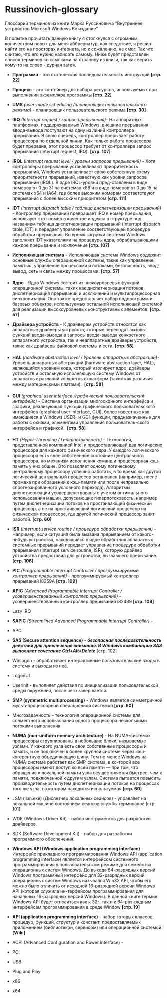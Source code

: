 # Russinovich-glossary
Глоссарий терминов из книги Марка Руссиновича "Внутреннее устройство Microsoft Windows 6е издание"

В попытке прочитать данную книгу я столкнулся с огромным количеством новых для меня аббревиатур, как следствие, я решил найти его на просторах интернета, но к сожалению, не смог. Так что считаю, что его нужно написать самому. Ниже будет представлен список терминов со ссылками на страницу из книги, так как верить кому-то на слово - дурная затея.

- **Программа** - это статическая последовательность инструкций **[стр. 22]**
- **Процесс** - это контейнер для набора ресурсов, используемых при выполнении экземпляра программы **[стр. 22]**
- **UMS** *(user-mode scheduling /планировщик пользовательского режима)* - планировщик пользовательского режима **[стр. 30]**
- **IRQ** *(Interrupt request / запрос прерывания)*- На аппаратных платформах, поддерживаемых Windows, внешние прерывания ввода-вывода поступают на одну из линий контроллера прерываний. В свою очередь, контроллер прерывает работу процессора по отдельной линии. Как только работа процессора будет прервана, этот процессор требует от контроллера запрос прерывания (Interrupt request, IRQ). **[стр. 107]**
- **IRQL** *(Interrupt request level / уровни запросов прерываний)* -  Хотя контроллеры прерываний устанавливают приоритетность прерываний, Windows устанавливает свою собственную схему приоритетности прерываний, известную как уровни запросов прерываний (IRQL). В ядре IRQL-уровни пред-ставлены в виде номеров от 0 до 31 на системах x86 и в виде номеров от 0 до 15 на системах x64 и IA64, где более высоким номерам соответствуют прерывания с более высоким приоритетом **[стр. 111]**
- **IDT** *(Interrupt dispatch table / таблица диспетчеризации прерываний)* - Контроллер прерываний превращает IRQ в номер прерывания, использует этот номер в качестве индекса в структуре под названием таблица диспетчеризации прерываний (Interrupt dispatch table, IDT) и передает управление соответствующей процедуре обработки прерывания. Во время загрузки системы Windows заполняет IDT указателями на процедуры ядра, обрабатывающими каждое прерывание и исключение **[стр. 107]**
- **Исполняющая система** - Исполняющая система Windows содержит основные службы операционной системы, такие как управление памятью, управление процессами и потоками, безопасность, ввод-вывод, сеть и связь между процессами. **[стр. 57]**
- **Ядро** - Ядро Windows состоит из низкоуровневых функций операционной системы, таких как диспетчеризация потоков, диспетчеризация прерываний и исключений и мультипроцессорная синхронизация. Оно также предоставляет набор подпрограмм и базовых объектов, используемых остальной исполняющей системой для реализации высокоуровневых конструктивных элементов. **[стр. 57]** 
- **Драйвера устройств** - К драйверам устройств относятся как аппаратные драйверы устройств, которые переводят вызовы функций ввода-вывода в запросы ввода-вывода конкретного аппаратного устройства, так и неаппаратные драйверы устройств, такие как драйверы файловой системы и сети. **[стр. 58]**
- **HAL** *(hardware abstraction level / Уровень аппаратных абстракций)*- Уровень аппаратных абстракций (hardware abstraction layer, HAL), являющийся уровнем кода, который изолирует ядро, драйверы устройств и остальную исполняющую систему Windows от аппаратных различий конкретных платформ (таких как различия между материнскими платами).  **[стр. 58]**
- **GUI** *(graphical user interface /графический пользовательский интерфейс)* - Система организации многооконного интерфейса и графики, реализующая функции графического пользовательского интерфейса (graphical user interface, GUI), более известные как имеющиеся в Windows USER- и GDI-функции, предназначенные для работы с окнами, элементами управления пользователь-ского интерфейса и графикой.  **[стр. 58]**
- **HT** *(Hyper-Threading / Гиперпотоковость)* - Технология, представленной компанией Intel и предоставляющей два логических процессора для каждого физического ядра. У каждого логического процессора есть свое собственное состояние центрального процессора, но механизм исполнения команд и процессорная кэш-память у них общие. Это позволяет одному логическому центральному процессору успешно работать, в то время как другой логический центральный процессор остановлен (например, после промаха при обращении к кэш-памяти или после неправильно спрогнозированного условного перехода). Алгоритмы диспетчеризации усовершенствованы с учетом оптимального использования машин, допускающих гиперпотоковость, например путем диспетчеризации потоков на простаивающий физический процессор, а не на простаивающий логический процессор на физическом процессоре, где другой логический процессор занят работой. **[стр. 60]**
- **ISR** *(Interrupt service routine / процедура обработки прерывания)* - Например, если ситуация была вызвана прерыванием от какого-нибудь устройства, находящийся в ядре обработчик аппаратных системных прерываний передает управление процедуре обработки прерывания (Interrupt service routine, ISR), которую драйвер устройства предоставил для устройства, вызвавшего прерывание. **[стр. 106]**
- **PIC** *(Programmable Interrupt Controller / прогруммируемый контроллер прерываний)* - прогруммируемый контроллер прерываний i8259A **[стр. 109]**
- **APIC** *(Advanced Programmable Interrupt Controller /усовершенствованный контроллер прерываний)* - усовершенствованный контроллер прерываний i82489 **[стр. 109]**
- Lazy IRQ

- **SAPIC** *(Streamlined Advanced Programmable Interrupt Controller)* - 
- APC

- **SAS (Secure attention sequence)** - ***безопасная последовательность действий для привлечения внимания. В Windows комбинацию SAS выполняет сочетание Ctrl+Alt+Delete*** [стр. 102]
- Winlogon - обрабатывает интерактивные пользовательские входы в систему и выходы из неё.
- LogonUI
- Userinit - выполняет действия по инициализации пользовательской среды окружения, после чего завершается.
- **SMP (symmetric multiprocessing)** - Windows является симметричной мультипроцессорной операционной системой **[стр. 60]**
- Многозадачность - технология операционной системы для совместного использования одного процессора несколькими потоками выполнения

- **NUMA (non-uniform memory architecture)** - На NUMA-системах процессоры сгруппированы в небольшие блоки, называемые узлами. У каждого узла есть свои собственные процессоры и память, и он подключен к более крупной системе через кэш-когерентную объединяющую шину. Тем не менее Windows на NUMA-системе работает как SMP-система, в ко-торой все процессоры имеют доступ ко всей памяти — при том, что обращение к локальной памяти узла осуществляется быстрее, чем к памяти, подключенной к другим узлам. Система пытается повысить производительность путем диспетчеризации потоков на процессах того же узла, на котором находится используемая **[стр. 60]**
- LSM (lsm.exe) (Диспетчер локальных сеансов) - управляет на  локальной машине состоянием сеансов службы терминалов [стр. 101]
- WDK (Windows Driver Kit) - набор инструментов для разработки драйверов.
- SDK (Software Development Kit) - набор для разработки программного обеспечения.
- **Windows API (Windows application programming interface)** - Интерфейс прикладного программирования Windows API (application programming interface) является интерфейсом системного программирования в пользовательском режиме для семейства операционных систем Windows. До выхода 64-разрядных версий Windows программный интерфейс для 32-разрядных версий операционных систем Windows назывался Win32 API, чтобы его можно было отличить от исходной 16-разрядной версии Windows API (которая служила ин-терфейсом программирования для начальных 16-разрядных версий Windows). В данной книге термин Windows API будет относиться как к 32-, так и к 64-раз-рядным интерфейсам программирования в среде Window **[стр. 19]**
- **API (application programming interface)** - набор готовых классов, процедур, функций, структур и констант, предоставляемых приложением (библиотекой, сервисом) или операционной системой **[Wiki]**
- ACPI (Advanced Configuration and Power interface) - 
- PCI
- USB
- Plug and Play
- x86
- x64